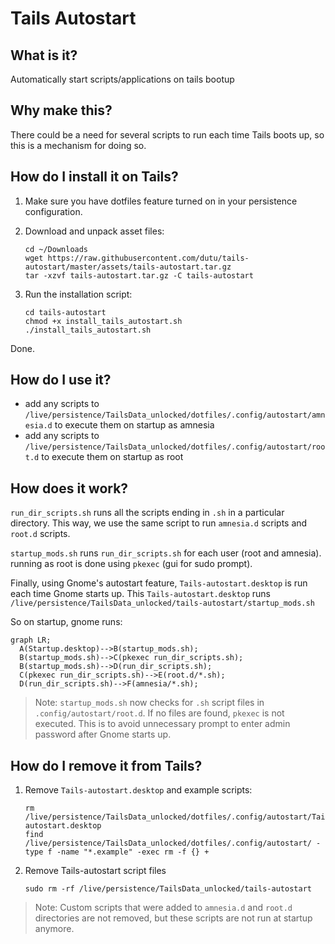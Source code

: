 # Tails Autostart

## What is it?

Automatically start scripts/applications on tails bootup

## Why make this?

There could be a need for several scripts to run each time Tails boots up, so this is a mechanism for doing so.

## How do I install it on Tails?

1. Make sure you have dotfiles feature turned on in your persistence configuration.

2. Download and unpack asset files:
   ```shell
   cd ~/Downloads
   wget https://raw.githubusercontent.com/dutu/tails-autostart/master/assets/tails-autostart.tar.gz
   tar -xzvf tails-autostart.tar.gz -C tails-autostart
   ```

3. Run the installation script:
   ```shell
   cd tails-autostart
   chmod +x install_tails_autostart.sh
   ./install_tails_autostart.sh
   ```

Done.

## How do I use it?

* add any scripts to `/live/persistence/TailsData_unlocked/dotfiles/.config/autostart/amnesia.d` to execute them on startup as amnesia
* add any scripts to `/live/persistence/TailsData_unlocked/dotfiles/.config/autostart/root.d` to execute them on startup as root

## How does it work?
`run_dir_scripts.sh` runs all the scripts ending in `.sh` in a particular directory. This way, we use the same script to run `amnesia.d` scripts and `root.d` scripts.

`startup_mods.sh` runs `run_dir_scripts.sh` for each user (root and amnesia). running as root is done using `pkexec` (gui for sudo prompt).

Finally, using Gnome's autostart feature, `Tails-autostart.desktop` is run each time Gnome starts up. This `Tails-autostart.desktop` runs `/live/persistence/TailsData_unlocked/tails-autostart/startup_mods.sh`

So on startup, gnome runs:

```mermaid
graph LR;
  A(Startup.desktop)-->B(startup_mods.sh);
  B(startup_mods.sh)-->C(pkexec run_dir_scripts.sh);
  B(startup_mods.sh)-->D(run_dir_scripts.sh);
  C(pkexec run_dir_scripts.sh)-->E(root.d/*.sh);
  D(run_dir_scripts.sh)-->F(amnesia/*.sh);
```

> Note: `startup_mods.sh` now checks for `.sh` script files in `.config/autostart/root.d`. If no files are found, `pkexec` is not executed. This is to avoid unnecessary prompt to enter admin password after Gnome starts up.     

## How do I remove it from Tails?

1. Remove `Tails-autostart.desktop` and example scripts:
   ```shell
   rm /live/persistence/TailsData_unlocked/dotfiles/.config/autostart/Tails-autostart.desktop
   find /live/persistence/TailsData_unlocked/dotfiles/.config/autostart/ -type f -name "*.example" -exec rm -f {} +
   ```
   
2. Remove Tails-autostart script files
   ```shell
   sudo rm -rf /live/persistence/TailsData_unlocked/tails-autostart
   ```

> Note: Custom scripts that were added to `amnesia.d` and `root.d` directories are not removed, but these scripts are not run at startup anymore. 